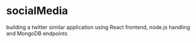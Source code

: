 # socialMedia
building a twitter similar application using React frontend, node.js handling and MongoDB endpoints

